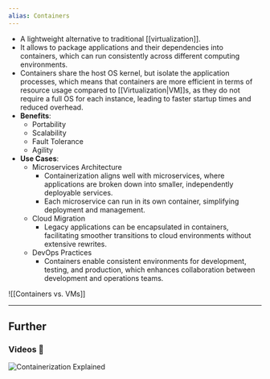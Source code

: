 ```yaml
---
alias: Containers
---
```


- A lightweight alternative to traditional [[virtualization]].
- It allows to package applications and their dependencies into containers, which can run consistently across different computing environments.
- Containers share the host OS kernel, but isolate the application processes, which means that containers are more efficient in terms of resource usage compared to [[Virtualization|VM]]s, as they do not require a full OS for each instance, leading to faster startup times and reduced overhead.
- **Benefits**:
    - Portability
    - Scalability
    - Fault Tolerance
    - Agility
- **Use Cases**:
    - Microservices Architecture
        - Containerization aligns well with microservices, where applications are broken down into smaller, independently deployable services. 
        - Each microservice can run in its own container, simplifying deployment and management.
    - Cloud Migration    
        - Legacy applications can be encapsulated in containers, facilitating smoother transitions to cloud environments without extensive rewrites.
    - DevOps Practices
        - Containers enable consistent environments for development, testing, and production, which enhances collaboration between development and operations teams.

![[Containers vs. VMs]]

---
## Further

### Videos 🎥

![Containerization Explained](https://www.youtube.com/watch?v=0qotVMX-J5s&pp=ygUGZG9ja2Vy "Containerization Explained")